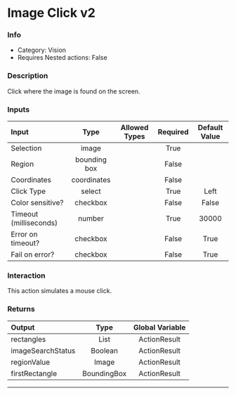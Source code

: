 # Image Click v2

### Info

- Category: Vision
- Requires Nested actions: False


### Description
Click where the image is found on the screen.


### Inputs

| Input | Type | Allowed Types | Required |  Default Value |
| :--- | :---: | :---: | :---: | :---: |
| Selection | image |  | True |  |
| Region | bounding box |  | False |  |
| Coordinates | coordinates |  | False |  |
| Click Type | select |  | True | Left |
| Color sensitive? | checkbox |  | False | False |
| Timeout (milliseconds) | number |  | True | 30000 |
| Error on timeout? | checkbox |  | False | True |
| Fail on error? | checkbox |  | False | True |


### Interaction
This action simulates a mouse click.

### Returns

| Output | Type | Global Variable |
| :--- | :---: | :---: |
| rectangles | List | ActionResult |
| imageSearchStatus | Boolean | ActionResult |
| regionValue | Image | ActionResult |
| firstRectangle | BoundingBox | ActionResult |

---
